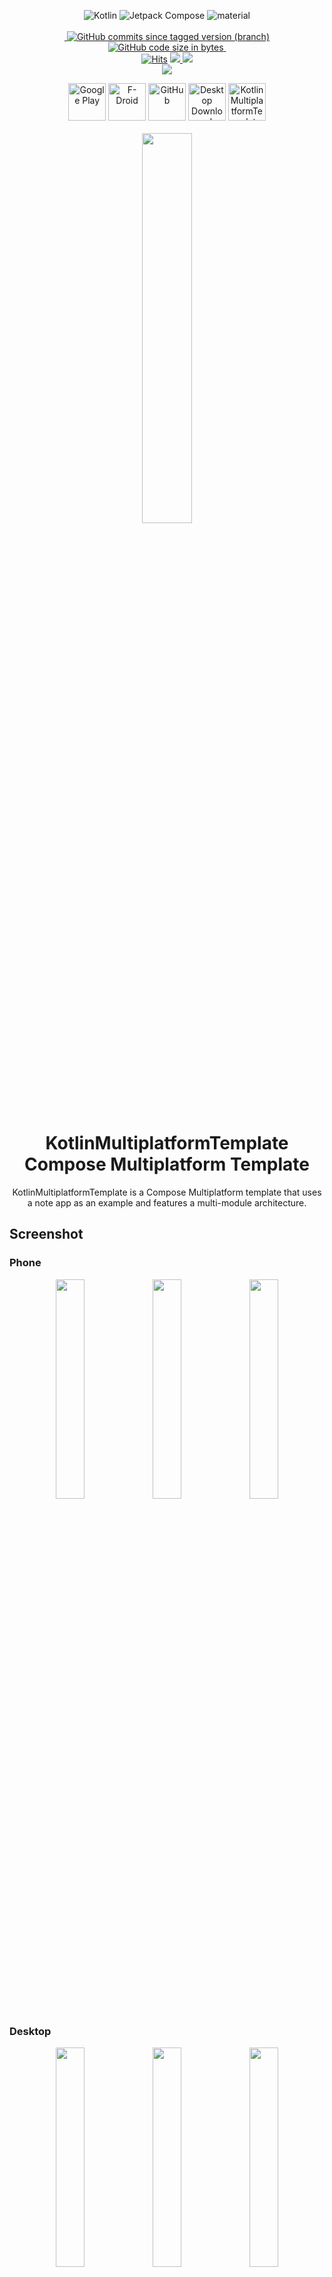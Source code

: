 <div align="center">


<p align="center">
 <a>
  <img alt="Kotlin" src="https://img.shields.io/badge/Kotlin-Multiplatform-%237f52ff?logo=kotlin&style=for-the-badge"/>
</a>
  <img alt="Jetpack Compose" src="https://img.shields.io/static/v1?style=for-the-badge&message=Jetpack+Compose&color=4285F4&logo=Jetpack+Compose&logoColor=FFFFFF&label="/>
    <img alt="material" src="https://custom-icon-badges.demolab.com/badge/material%20you-lightblue?style=for-the-badge&logoColor=333&logo=material-you"/>
  <br>
  <br>
 <a href="">
<img src="https://tokei.rs/b1/github/mshdabiola/kotlinmultiplatformtemplate?category=code&color=orange&style=for-the-badge" alt=""/>
</a>
    <a href="https://github.com/mshdabiola/kotlinmultiplatformtemplate/actions">
  <img alt="GitHub commits since tagged version (branch)" src="https://img.shields.io/github/commits-since/mshdabiola/kotlinmultiplatformtemplate/1.0.0?color=palegreen&label=Commits&style=for-the-badge">
  <img alt="GitHub code size in bytes" src="https://img.shields.io/github/languages/code-size/mshdabiola/kotlinmultiplatformtemplate?style=for-the-badge&color=37ABB5">
  <img src="https://wakatime.com/badge/user/8e707c95-01e6-41d3-a760-223960f0cdf7.svg?style=for-the-badge" alt=""/>
</a>
  <br>
  <a href="https://hits.sh/github.com/mshdabiola/kotlinmultiplatformtemplate/">
      <img alt="Hits" src="https://hits.sh/github.com/mshdabiola/kotlinmultiplatformtemplate.svg?style=for-the-badge&label=Views&extraCount=7500&color=ff3f6f"/></a>
  <a href="https://github.com/mshdabiola/kotlinmultiplatformtemplate/releases">
      <img src="https://img.shields.io/github/downloads/mshdabiola/kotlinmultiplatformtemplate/total?color=orange&style=for-the-badge"/>
  </a>
  <a href="https://github.com/mshdabiola/kotlinmultiplatformtemplate/stargazers">
      <img src="https://img.shields.io/github/stars/mshdabiola/kotlinmultiplatformtemplate?color=ffff00&style=for-the-badge"/>
  </a>
  <br>
  <a href="https://github.com/mshdabiola/kotlinmultiplatformtemplate/releases/latest">
      <img src="https://img.shields.io/github/v/release/mshdabiola/kotlinmultiplatformtemplate?color=purple&include_prereleases&logo=github&style=for-the-badge"/>
  </a>

[//]: # (   <a href="https://play.google.com/store/apps/details?id=ru.tech.hydraulicshrinker">)

[//]: # (      <img src="https://img.shields.io/endpoint?color=purple&logo=google-play&style=for-the-badge&label=Play%20store&url=https%3A%2F%2Fplay.cuzi.workers.dev%2Fplay%3Fi%3Dru.tech.hydraulicshrinker%26l%3DAndroid%26m%3D%24version"/>)

[//]: # (  </a>)

[//]: # (  <a href="https://f-droid.org/packages/ru.tech.hydraulicshrinker">)

[//]: # (      <img src="https://img.shields.io/f-droid/v/ru.tech.hydraulicshrinker?color=purple&include_prereleases&logo=FDROID&style=for-the-badge"/>)
</p>


<div align="center">
    <a href="https://example.com"><img alt="Google Play" src="./fastlane/metadata/android/en-US/images/buttons/gplay.svg" height="60"></a>
    <a href="https://f-droid.org/packages/ru.tech.hydraulicshrinker"><img alt="F-Droid" src="./fastlane/metadata/android/en-US/images/buttons/fdroid.svg" height="60"/></a>
    <a href="https://github.com/mshdabiola/kotlinmultiplatformtemplate/releases/latest"><img alt="GitHub" src="./fastlane/metadata/android/en-US/images/buttons/github.svg" height="60"/></a>
  <a href="https://kotlinmultiplatformtemplate-desktop.onrender.com"><img alt="Desktop Download" src="./fastlane/metadata/android/en-US/images/buttons/desktop.svg" height="60"/></a>
    <a href="https://kotlinmultiplatformtemplate.onrender.com"><img alt="KotlinMultiplatformTemplate Online" src="./fastlane/metadata/android/en-US/images/buttons/online.svg" height="60"/></a>


</div>

<br>
<img src="./fastlane/metadata/android/en-US/images/icon.png" width="40%"  alt=""/>
</div>

<div align="center">
     <h1>KotlinMultiplatformTemplate Compose Multiplatform Template</h1>
</div>

<div style="text-align: center;">
KotlinMultiplatformTemplate is a Compose Multiplatform template that uses a note app as an example and features a multi-module architecture.
</div>


## Screenshot

### Phone

<p style="text-align: center;">
    <img src="./fastlane/metadata/android/en-US/images/phoneScreenshots/1.png" width="30%"  alt=""/>
    <img src="./fastlane/metadata/android/en-US/images/phoneScreenshots/2.png" width="30%"  alt=""/>
    <img src="./fastlane/metadata/android/en-US/images/phoneScreenshots/3.png" width="30%"  alt=""/>
</p>

### Desktop

<p style="text-align: center;">
    <img src="./fastlane/metadata/android/en-US/images/desktopScreenshots/1.png" width="30%"  alt=""/>
    <img src="./fastlane/metadata/android/en-US/images/desktopScreenshots/2.png" width="30%"  alt=""/>
    <img src="./fastlane/metadata/android/en-US/images/desktopScreenshots/3.png" width="30%"  alt=""/>
</p>

### Web

<p style="text-align: center;">
    <img src="./fastlane/metadata/android/en-US/images/webScreenshots/1.png" width="30%"  alt=""/>
    <img src="./fastlane/metadata/android/en-US/images/webScreenshots/2.png" width="30%"  alt=""/>
    <img src="./fastlane/metadata/android/en-US/images/webScreenshots/3.png" width="30%"  alt=""/>
</p>

## Features

- Dark mode theme
- Change theme

  <summary>Available filters</summary>
  <br>

# Tech stack & Open-source libraries

- Minimum SDK level 21

- [Kotlin](https://kotlinlang.org/) based


- [Dynamic Theme](https://github.com/mshdabiola/DynamicTheme) - library, which allows you to easily
  implement custom color theming.

- [Coroutines](https://github.com/Kotlin/kotlinx.coroutines) for asynchronous work.

- [Flow](https://kotlin.github.io/kotlinx.coroutines/kotlinx-coroutines-core/kotlinx.coroutines.flow/)
  to emit values from data layer reactively.

- [Koin](https://github.com/InsertKoinIO/koin) for dependency injection.

- [Coil](https://github.com/coil-kt/coil) for loading images.

- Jetpack

    - [Compose](https://developer.android.com/jetpack/compose) - Modern Declarative UI style
      framework based on composable functions.

    - [Material You Kit](https://developer.android.com/jetpack/androidx/releases/compose-material3) -
      Material 3 powerful UI components.

    - [Room](https://developer.android.com/jetpack/androidx/releases/room) Constructs Database by providing an abstraction layer over SQLite to allow fluent database access.

    - [Data Store](https://developer.android.com/jetpack/androidx/releases/datastore) - Store data
      asynchronously, consistently, and transactionally.

    - [Lifecycle](https://developer.android.com/jetpack/androidx/releases/lifecycle) - Observe
      Android lifecycles and handle UI states upon the lifecycle changes.

- [Turbine](https://github.com/cashapp/turbine) - A small testing library for kotlinx.coroutines Flow.

- [Timber](https://github.com/JakeWharton/timber) - A logger with a small, extensible API.

- [ksp](https://github.com/google/ksp): Kotlin Symbol Processing API.

- Architecture
    - MVVM Architecture (Compose - ViewModel - Model)
    - Repository Pattern
    - This project use android modularization. You can find full graph [FULLGRAPH](FULLGRAPH.md)


## Build

This project utilizes Kotlin Multiplatform to target Android, Desktop, and WebAssembly (WASM).
Android has two build variants: **GooglePlay** and **FossReliant**. To build and run the project on
each platform, follow the instructions below:

### Android

#### GooglePlay Variant

1. Open the project in Android Studio.
2. Select the **GooglePlay** build variant.
3. Connect an Android device or start an emulator.
4. Run the `app` module. This will build an APK with Google Play dependencies and install it on your
   device or emulator.

#### FossReliant Variant

1. Open the project in Android Studio.
2. Select the **FossReliant** build variant.
3. Connect an Android device or start an emulator.
4. Run the `app` module. This will build an APK without Google Play dependencies, relying on FOSS
   alternatives, and install it on your device or emulator.

### Desktop

Run the following command to build the desktop application:

```bash
./gradlew app:run
```

This will run an executable file on your operating system (Windows, macOS, or Linux).

### Web

Run the following command to build the web application:

```bash
./gradlew wasmJsBrowserRun -t
```

This will start a development server that serves the web application. Open the provided URL in your
browser to access the application.

**Note:** You may need to install Node.js and Yarn for the web build to work correctly.

## Release

This project offers releases for Android, Desktop, and Web. Below are instructions for releasing the
application on each platform.

### Android

#### GooglePlay Variant

To release the GooglePlay variant, follow these steps:

Build the release APK using the following Gradle command:

```bash
./gradlew assembleGooglePlayRelease
```

Upload the signed APK to the Google Play Console.

#### FossReliant Variant

To release the FossReliant variant, follow these steps:

Build the release APK using the following Gradle command:

```bash
./gradlew assembleFossReliantRelease
```

Distribute the APK through your preferred channels (e.g., GitHub Releases, F-Droid).

### Desktop

This project leverages Conveyor for packaging and distributing the Desktop application.
Conveyor simplifies the creation of installers and distributable packages across various
operating systems (Windows, macOS, Linux).

1. Install hydraulic conveyor at [Hydraulic](https://downloads.hydraulic.dev/)

2. Build the release executable using the following Gradle command:

```bash
conveyor make app
```

3. To create site for the all desktop platform

```bash
conveyor make site
```

### Web

To release the Web application, follow these steps:

Build the release version of the web application using the following Gradle command:

```bash
./gradlew wasmJsBrowserDistribution
```

Deploy the built files to your web server or hosting provider.

## Testing

### JVM Tests

This project includes a comprehensive suite of JVM tests to ensure the correctness and reliability
of the core logic and functionality. These tests are written using JvmTest and cover various aspects
of the application, including:

* **Unit tests:** Verify the behavior of individual components and functions in isolation.
* **Integration tests:** Test the interaction between different modules or components of the system.
* **Data layer tests:** Validate data access, persistence, and retrieval operations.
* **Business logic tests:**  Ensure the correct implementation of business rules and workflows.

**Running Tests**

To run the JVM tests, you can use the following Gradle command:

```bash
./gradlew jvmTest
```

### Screenshot Test

Compose Screenshot Testing is an essential part of ensuring UI quality. A screenshot test captures
an image of a Composable function or a section of your app's UI and compares it to a previously
saved reference image, known as a "golden" or "baseline" image. This ensures that UI changes don't
unintentionally introduce visual regressions.

**Compose ScreenshotTest and Gradle Tasks**

Compose screenshot testing can be seamlessly integrated with the Paparazzi library, providing
automated image comparisons. Paparazzi offers the following useful Gradle tasks:

- `validateFossReliantDebugScreenshotTest`: Executes all screenshot tests, comparing captured images
  with the baseline images. This process helps detect any visual discrepancies introduced by code
  changes.
- `updateFossReliantDebugScreenshotTest`: Generates new baseline images. Use this command after
  intentionally modifying the UI and manually verifying the correctness of the new visuals. The
  newly captured screenshots then become the new baseline for future comparisons.
- `testFossReliantDebugScreenshotTest`: Creates comparison images highlighting the differences
  between failed tests and the baseline images. These images aid in pinpointing visual
  discrepancies, simplifying debugging efforts.

## Performance

### Benchmarks

We utilize benchmarking tools to measure the performance of key operations in our application. This
helps identify potential bottlenecks and areas for optimization. Benchmarks are focused on critical
aspects, such as UI rendering, data processing, and network operations, ensuring a smooth and
responsive user experience.

### Baseline Profile

Baseline Profiles are integrated into our build process to enhance app startup time and reduce
initial rendering latency. These profiles provide guidance to the Android Runtime (ART) for
pre-compiling frequently used code paths, leading to faster loading times and improved overall
performance.


```bash
./gradlew generateReleaseBaselineProfile
```

### Compose Compiler Metrics

We leverage Compose Compiler Metrics to monitor and analyze the performance of our Compose UI.
Metrics like recomposition counts and skippability rates help identify potential areas for
optimization and ensure efficient UI rendering. This proactive approach ensures that our Compose UI
remains performant and responsive as the application evolves.


```bash
./gradlew assembleDebug -PenableComposeCompilerMetrics=true -PenableComposeCompilerReports=true
```

## Find this repository useful?

Support it by joining **[stargazers](https://github.com/mshdabiola/kotlinmultiplatformtemplate/stargazers)** for this
repository. :star: <br>
And **[follow](https://github.com/mshdabiola)** me for my next creations! 🤩

## Star History

<div align="center">
<a href="https://star-history.com/#mshdabiola/kotlinmultiplatformtemplate&Date">
  <picture>
    <source media="(prefers-color-scheme: dark)" srcset="https://api.star-history.com/svg?repos=mshdabiola/kotlinmultiplatformtemplate&type=Date&theme=dark" />
    <source media="(prefers-color-scheme: light)" srcset="https://api.star-history.com/svg?repos=mshdabiola/kotlinmultiplatformtemplate&type=Date" />
    <img alt="Star History Chart" src="https://api.star-history.com/svg?repos=mshdabiola/kotlinmultiplatformtemplate&type=Date" />
  </picture>
</a>

![Alt](https://repobeats.axiom.co/api/embed/a0893eb63066333a921a4197172ab150fe896a37.svg "Repobeats analytics image")
</div>

## Contributors

<a href="https://github.com/mshdabiola/kotlinmultiplatformtemplate/graphs/contributors">
  <img src="https://contrib.rocks/image?repo=mshdabiola/kotlinmultiplatformtemplate" />
</a>


# License

**KotlinMultiplatformTemplate** is distributed under the terms of the Apache License, Version 2.0. See the
[license](LICENSE) for more information.
